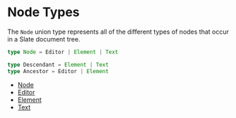 # Node Types

The `Node` union type represents all of the different types of nodes that occur in a Slate document tree.

```typescript
type Node = Editor | Element | Text

type Descendant = Element | Text
type Ancestor = Editor | Element
```

* [Node](https://github.com/ianstormtaylor/slate/tree/5b6b29d33ddcdb9f7f3601477f1ae93c7d5fe45b/docs/api/api/node.md)
* [Editor](https://github.com/ianstormtaylor/slate/tree/5b6b29d33ddcdb9f7f3601477f1ae93c7d5fe45b/docs/api/api/editor.md)
* [Element](https://github.com/ianstormtaylor/slate/tree/5b6b29d33ddcdb9f7f3601477f1ae93c7d5fe45b/docs/api/api/element.md)
* [Text](https://github.com/ianstormtaylor/slate/tree/5b6b29d33ddcdb9f7f3601477f1ae93c7d5fe45b/docs/api/api/text.md)

